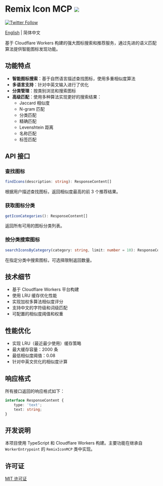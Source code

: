 # Remix Icon MCP ![](https://img.shields.io/badge/A%20FRAD%20PRODUCT-WIP-yellow)

[![Twitter Follow](https://img.shields.io/twitter/follow/FradSer?style=social)](https://twitter.com/FradSer)

[English](README.md) | 简体中文

基于 Cloudflare Workers 构建的强大图标搜索和推荐服务，通过先进的语义匹配算法提供智能图标发现功能。

## 功能特点

- **智能图标搜索**：基于自然语言描述查找图标，使用多重相似度算法
- **多语言支持**：针对中英文输入进行了优化
- **分类管理**：按类别浏览和搜索图标
- **高级匹配**：使用多种算法实现更好的搜索结果：
  - Jaccard 相似度
  - N-gram 匹配
  - 分类匹配
  - 精确匹配
  - Levenshtein 距离
  - 名称匹配
  - 标签匹配

## API 接口

### 查找图标
```typescript
findIcons(description: string): ResponseContent[]
```
根据用户描述查找图标，返回相似度最高的前 3 个推荐结果。

### 获取图标分类
```typescript
getIconCategories(): ResponseContent[]
```
返回所有可用的图标分类列表。

### 按分类搜索图标
```typescript
searchIconsByCategory(category: string, limit: number = 10): ResponseContent[]
```
在指定分类中搜索图标，可选择限制返回数量。

## 技术细节

- 基于 Cloudflare Workers 平台构建
- 使用 LRU 缓存优化性能
- 实现加权多算法相似度评分
- 支持中文的字符级和词级匹配
- 可配置的相似度阈值和权重

## 性能优化

- 实现 LRU（最近最少使用）缓存策略
- 最大缓存容量：2000 条
- 最低相似度阈值：0.08
- 针对中英文优化的相似度计算

## 响应格式

所有接口返回的响应格式如下：
```typescript
interface ResponseContent {
    type: 'text';
    text: string;
}
```

## 开发说明

本项目使用 TypeScript 和 Cloudflare Workers 构建。主要功能在继承自 `WorkerEntrypoint` 的 `RemixIconMCP` 类中实现。

## 许可证

[MIT 许可证](LICENSE) 